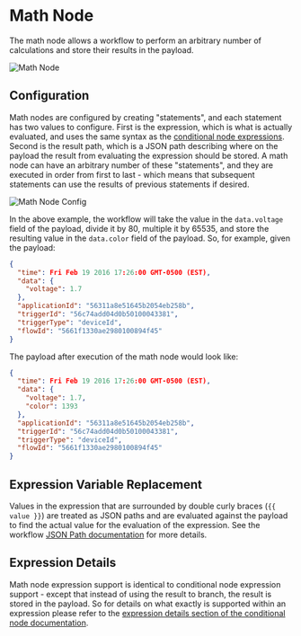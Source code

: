 # Math Node

The math node allows a workflow to perform an arbitrary number of calculations and store their results in the payload.

![Math Node](/images/workflows/logic/math-node.png "Math Node")

## Configuration

Math nodes are configured by creating "statements", and each statement has two values to configure.  First is the expression, which is what is actually evaluated, and uses the same syntax as the [conditional node expressions](/workflows/logic/conditional/). Second is the result path, which is a JSON path describing where on the payload the result from evaluating the expression should be stored.  A math node can have an arbitrary number of these "statements", and they are executed in order from first to last - which means that subsequent statements can use the results of previous statements if desired.

![Math Node Config](/images/workflows/logic/math-node-config.png "Math Node Config")

In the above example, the workflow will take the value in the `data.voltage` field of the payload, divide it by 80, multiple it by 65535, and store the resulting value in the `data.color` field of the payload.  So, for example, given the payload:

```JSON
{
  "time": Fri Feb 19 2016 17:26:00 GMT-0500 (EST),
  "data": {
    "voltage": 1.7
  },
  "applicationId": "56311a8e51645b2054eb258b",
  "triggerId": "56c74add04d0b50100043381",
  "triggerType": "deviceId",
  "flowId": "5661f1330ae2980100894f45"
}
```

The payload after execution of the math node would look like:

```JSON
{
  "time": Fri Feb 19 2016 17:26:00 GMT-0500 (EST),
  "data": {
    "voltage": 1.7,
    "color": 1393
  },
  "applicationId": "56311a8e51645b2054eb258b",
  "triggerId": "56c74add04d0b50100043381",
  "triggerType": "deviceId",
  "flowId": "5661f1330ae2980100894f45"
}
```

## Expression Variable Replacement

Values in the expression that are surrounded by double curly braces (`{{ value }}`) are treated as JSON paths and are evaluated against the payload to find the actual value for the evaluation of the expression.  See the workflow [JSON Path documentation](/workflows/overview/#template-fields-and-payload-paths) for more details.

## Expression Details

Math node expression support is identical to conditional node expression support - except that instead of using the result to branch, the result is stored in the payload.  So for details on what exactly is supported within an expression please refer to the [expression details section of the conditional node documentation](/workflows/logic/conditional/#expression-details).
